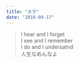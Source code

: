 ```yaml
---
title: "关于"
date: "2018-09-17"
---
```


> I hear and I forget   
> I see and I remember   
> I do and I undersatnd    
> 人生なめんなよ